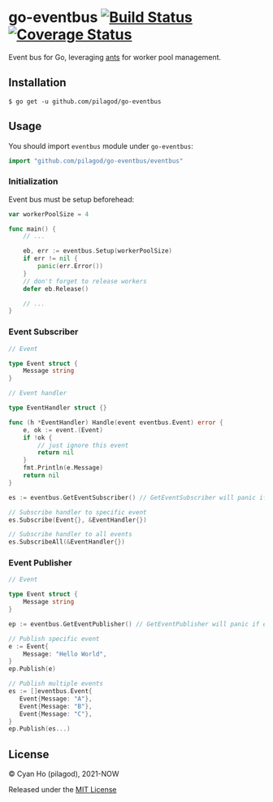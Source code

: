 # go-eventbus [![Build Status](https://travis-ci.com/pilagod/go-eventbus.svg?branch=master)](https://travis-ci.com/pilagod/go-eventbus) [![Coverage Status](https://coveralls.io/repos/github/pilagod/go-eventbus/badge.svg?branch=master)](https://coveralls.io/github/pilagod/go-eventbus?branch=master)

Event bus for Go, leveraging [ants](https://github.com/panjf2000/ants) for worker pool management.

## Installation

```shell
$ go get -u github.com/pilagod/go-eventbus
```

## Usage

You should import `eventbus` module under `go-eventbus`:

```go
import "github.com/pilagod/go-eventbus/eventbus"
```

### Initialization

Event bus must be setup beforehead:

```go
var workerPoolSize = 4

func main() {
    // ...

    eb, err := eventbus.Setup(workerPoolSize)
    if err != nil {
        panic(err.Error())
    }
    // don't forget to release workers
    defer eb.Release()

    // ...
}
```

### Event Subscriber

```go
// Event

type Event struct {
    Message string
}

// Event handler

type EventHandler struct {}

func (h *EventHandler) Handle(event eventbus.Event) error {
    e, ok := event.(Event)
    if !ok {
        // just ignore this event
        return nil
    }
    fmt.Println(e.Message)
    return nil
}

es := eventbus.GetEventSubscriber() // GetEventSubscriber will panic if event bus hasn't setup

// Subscribe handler to specific event
es.Subscribe(Event{}, &EventHandler{})

// Subscribe handler to all events
es.SubscribeAll(&EventHandler{})
```

### Event Publisher

```go
// Event

type Event struct {
    Message string
}

ep := eventbus.GetEventPublisher() // GetEventPublisher will panic if event bus hasn't setup

// Publish specific event
e := Event{
    Message: "Hello World",
}
ep.Publish(e)

// Publish multiple events
es := []eventbus.Event{
   Event{Message: "A"}, 
   Event{Message: "B"}, 
   Event{Message: "C"}, 
}
ep.Publish(es...)

```

## License

© Cyan Ho (pilagod), 2021-NOW

Released under the [MIT License](https://github.com/pilagod/go-eventbus/blob/master/LICENSE)
